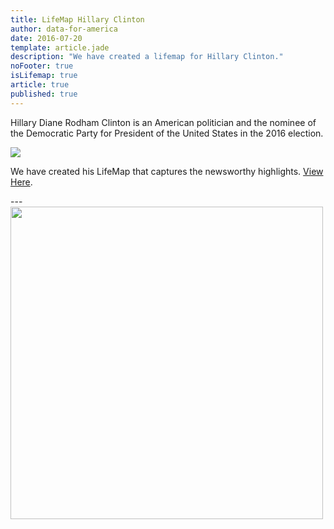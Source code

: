 ```yaml
---
title: LifeMap Hillary Clinton
author: data-for-america
date: 2016-07-20
template: article.jade
description: "We have created a lifemap for Hillary Clinton."
noFooter: true
isLifemap: true
article: true
published: true
---
```


<p>
  Hillary Diane Rodham Clinton is an American politician and the nominee of the Democratic Party for President of the United States in the 2016 election.
</p>
<p>
<img class="ui medium image" style="margin: 0 auto;" src="http://lifemap.io/img/hillaryclinton.gif" />
</p>
<p>
   We have created his LifeMap that captures the newsworthy highlights. <a href="http://lifemap.io/hillaryclinton/" target="_blank">View Here</a>.
</p>
---
<a href="http://lifemap.io/hillaryclinton/" target="_blank">
<img class="ui medium image" style="width:500px; margin: 0 auto;" src="/img/lifemap/hillaryclinton.jpg" />
</a>
